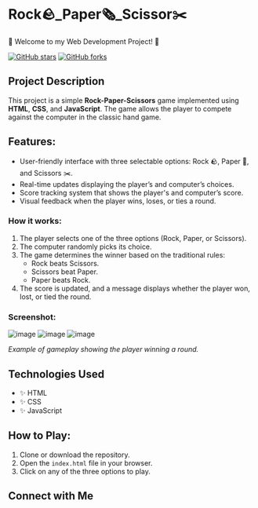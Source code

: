 # Rock🪨_Paper🗞️_Scissor✂️

🚀 Welcome to my Web Development Project! 🚀

[![GitHub stars](https://img.shields.io/github/stars/aroyy007/Mini_Web_Projects.svg?style=social)](https://github.com/aroyy007/Mini_Web_Projects/tree/main/ROCK_PAPER_SCISSOR/stargazers)
[![GitHub forks](https://img.shields.io/github/forks/aroyy007/Mini_Web_Projects.svg?style=social)](https://github.com/aroyy007/Mini_Web_Projects/tree/main/ROCK_PAPER_SCISSOR/network/members)



## Project Description


This project is a simple **Rock-Paper-Scissors** game implemented using **HTML**, **CSS**, and **JavaScript**. The game allows the player to compete against the computer in the classic hand game.

## Features:
- User-friendly interface with three selectable options: Rock 🪨, Paper 📄, and Scissors ✂️.
- Real-time updates displaying the player’s and computer’s choices.
- Score tracking system that shows the player's and computer’s score.
- Visual feedback when the player wins, loses, or ties a round.

### How it works:
1. The player selects one of the three options (Rock, Paper, or Scissors).
2. The computer randomly picks its choice.
3. The game determines the winner based on the traditional rules:
   - Rock beats Scissors.
   - Scissors beat Paper.
   - Paper beats Rock.
4. The score is updated, and a message displays whether the player won, lost, or tied the round.

### Screenshot:
![image](https://github.com/user-attachments/assets/8536a098-5eec-4e6a-aa58-122967906abf)
![image](https://github.com/user-attachments/assets/d2083bec-e7ee-4e4b-9403-83a49b76864f)
![image](https://github.com/user-attachments/assets/a528d523-a8fd-4bfb-add0-99ef2174fc8a)


*Example of gameplay showing the player winning a round.*

## Technologies Used

- ✨ HTML
- ✨ CSS
- ✨ JavaScript

## How to Play:
1. Clone or download the repository.
2. Open the `index.html` file in your browser.
3. Click on any of the three options to play.



## Connect with Me
